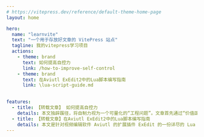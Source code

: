 ```yaml
---
# https://vitepress.dev/reference/default-theme-home-page
layout: home

hero:
  name: "learnvite"
  text: "一个用于存放好文章的 VitePress 站点"
  tagline: 我的vitepress学习项目
  actions:
    - theme: brand
      text: 如何提高自控力
      link: /how-to-improve-self-control
    - theme: brand
      text: 在Aviutl ExEdit2中的Lua脚本编写指南
      link: \lua-script-guide.md
    

features:
  - title: 【转载文章】 如何提高自控力
    details: 本文独辟蹊径，将自制力视为一个可量化的“工程问题”。文章首先通过“价值函数”与“权重贴现”模型，剖析了拖延与冲动。在此基础上，提出了第一代自控技术“链式时延协议”（CTDP），通过价值捆绑、规则固化和延迟启动，解决了单次行为的启动困难与中途放弃问题。鉴于CTDP的“尺度局限性”，文章进一步提出了第二代技术“递归稳态迭代协议”（RSIP）。该方法借鉴“回溯算法”，通过识别并攻克负面状态的“干预节点”，以系统性、累积性的方式进行迭代，从而实现生活稳态的根本性跃迁。最终，文章强调这套方法论是为困境中的人提供实用工具，而非道德评判，并呼吁更多理解与同理心。
  - title: 【转载文章】在Aviutl ExEdit2中的Lua脚本编写指南
    details: 本文是针对视频编辑软件 Aviutl 的扩展插件 ExEdit 的一份详尽的 Lua 脚本编写指南。文章全面介绍了如何利用 Lua 脚本来控制对象的各种属性（如坐标、旋转、缩放等），以及如何通过在脚本文件头部添加特定格式的注释来创建自定义的用户界面控件，包括轨道条、复选框、颜色选择器和文件选择器等。指南还详细列出了所有可用的内置变量和扩展函数，例如用于绘制、加载资源、应用滤镜效果和设置字体的函数。此外，它还涵盖了更高级的主题，如嵌入 HLSL 像素着色器和计算着色器，并提供了多个实用的代码示例来帮助用户理解和上手。这份指南是 Aviutl 用户实现高级动画和视觉效果定制的重要参考资料。
---
```

